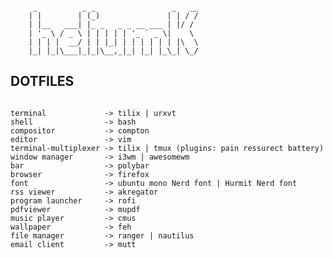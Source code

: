 <pre><code>
     _          _ _                 _   __
    | |        | (_)               | | / /
    | |__   ___| |_ _   _ _ __ ___ | |/ /
    | '_ \ / _ \ | | | | | '_ ` _ \|    \
    | | | |  __/ | | |_| | | | | | | |\  \
    |_| |_|\___|_|_|\__,_|_| |_| |_\_| \_/
</code></pre>

## DOTFILES

<pre><code>
terminal             -> tilix | urxvt
shell                -> bash
compositor           -> compton
editor               -> vim
terminal-multiplexer -> tilix | tmux (plugins: pain ressurect battery)
window manager       -> i3wm | awesomewm
bar                  -> polybar
browser              -> firefox
font                 -> ubuntu mono Nerd font | Hurmit Nerd font 
rss viewer           -> akregator
program launcher     -> rofi
pdfviewer            -> mupdf
music player         -> cmus
wallpaper            -> feh
file manager         -> ranger | nautilus
email client         -> mutt
</code></pre>
